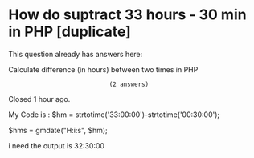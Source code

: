
# How do suptract 33 hours - 30 min in PHP [duplicate]







This question already has answers here:
                        
                    



Calculate difference (in hours) between two times in PHP

                                (2 answers)
                            

Closed 1 hour ago.



My Code is :
$hm = strtotime('33:00:00')-strtotime('00:30:00');


$hms = gmdate("H:i:s", $hm);

i need the output is 32:30:00

        